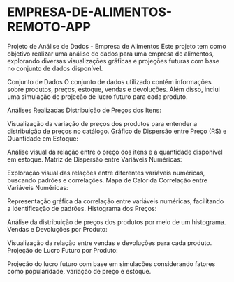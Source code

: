 # EMPRESA-DE-ALIMENTOS-REMOTO-APP

Projeto de Análise de Dados - Empresa de Alimentos
Este projeto tem como objetivo realizar uma análise de dados para uma empresa de alimentos, explorando diversas visualizações gráficas e projeções futuras com base no conjunto de dados disponível.

Conjunto de Dados
O conjunto de dados utilizado contém informações sobre produtos, preços, estoque, vendas e devoluções. Além disso, inclui uma simulação de projeção de lucro futuro para cada produto.

Análises Realizadas
Distribuição de Preços dos Itens:

Visualização da variação de preços dos produtos para entender a distribuição de preços no catálogo.
Gráfico de Dispersão entre Preço (R$) e Quantidade em Estoque:

Análise visual da relação entre o preço dos itens e a quantidade disponível em estoque.
Matriz de Dispersão entre Variáveis Numéricas:

Exploração visual das relações entre diferentes variáveis numéricas, buscando padrões e correlações.
Mapa de Calor da Correlação entre Variáveis Numéricas:

Representação gráfica da correlação entre variáveis numéricas, facilitando a identificação de padrões.
Histograma dos Preços:

Análise da distribuição de preços dos produtos por meio de um histograma.
Vendas e Devoluções por Produto:

Visualização da relação entre vendas e devoluções para cada produto.
Projeção de Lucro Futuro por Produto:

Projeção do lucro futuro com base em simulações considerando fatores como popularidade, variação de preço e estoque.
